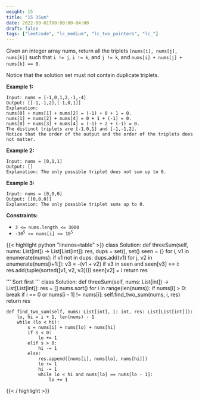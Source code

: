 ```yaml
---
weight: 15
title: "15 3Sum"
date: 2022-09-01T00:00:00-04:00
draft: false
tags: ["leetcode", "lc_medium", "lc_two_pointers", "lc_"]
---
```


Given an integer array nums, return all the triplets `[nums[i], nums[j], nums[k]]` such that `i != j`, `i != k`, and `j != k`, and `nums[i] + nums[j] + nums[k] == 0`.

Notice that the solution set must not contain duplicate triplets.

**Example 1:**
```
Input: nums = [-1,0,1,2,-1,-4]
Output: [[-1,-1,2],[-1,0,1]]
Explanation: 
nums[0] + nums[1] + nums[2] = (-1) + 0 + 1 = 0.
nums[1] + nums[2] + nums[4] = 0 + 1 + (-1) = 0.
nums[0] + nums[3] + nums[4] = (-1) + 2 + (-1) = 0.
The distinct triplets are [-1,0,1] and [-1,-1,2].
Notice that the order of the output and the order of the triplets does not matter.
```
**Example 2:**
```
Input: nums = [0,1,1]
Output: []
Explanation: The only possible triplet does not sum up to 0.
```
**Example 3:**
```
Input: nums = [0,0,0]
Output: [[0,0,0]]
Explanation: The only possible triplet sums up to 0.
```

**Constraints:**
- `3 <= nums.length <= 3000`
- <code>-10<sup>5</sup> <= nums[i] <= 10<sup>5</sup></code>

<div class="tabs"></div>
<div class="tab-content">
<div id="python" class="lang">
{{< highlight python "linenos=table" >}}
class Solution:
    def threeSum(self, nums: List[int]) -> List[List[int]]:
        res, dups = set(), set()
        seen = {}
        for i, v1 in enumerate(nums):
            if v1 not in dups:
                dups.add(v1)
                for j, v2 in enumerate(nums[i+1:]):
                    v3 = -(v1 + v2)
                    if v3 in seen and seen[v3] == i:
                        res.add(tuple(sorted([v1, v2, v3])))
                    seen[v2] = i
        return res


'''
Sort first
'''
class Solution:
    def threeSum(self, nums: List[int]) -> List[List[int]]:
        res = []
        nums.sort()
        for i in range(len(nums)):
            if nums[i] > 0:
                break
            if i == 0 or nums[i - 1] != nums[i]:
                self.find_two_sum(nums, i, res)
        return res

    def find_two_sum(self, nums: List[int], i: int, res: List[List[int]]):
        lo, hi = i + 1, len(nums) - 1
        while (lo < hi):
            s = nums[i] + nums[lo] + nums[hi]
            if s < 0:
                lo += 1
            elif s > 0:
                hi -= 1
            else:
                res.append([nums[i], nums[lo], nums[hi]])
                lo += 1
                hi -= 1
                while lo < hi and nums[lo] == nums[lo - 1]:
                    lo += 1
{{< / highlight >}}
</div>
</div>
